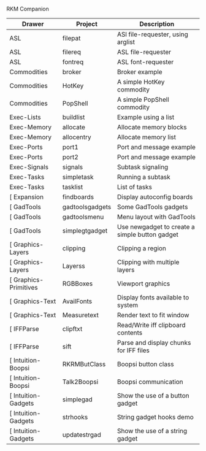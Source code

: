 RKM Companion

| Drawer              | Project         | Description
| ------------------- | --------------- | ----------------------------------
| ASL                 | filepat         | ASl file-requester, using arglist
| ASL                 | filereq         | ASL file-requester
| ASL                 | fontreq         | ASL font-requester
| Commodities         | broker          | Broker example
| Commodities         | HotKey          | A simple HotKey commodity
| Commodities         | PopShell        | A simple PopShell commodity
| Exec-Lists          | buildlist       | Example using a list
| Exec-Memory         | allocate        | Allocate memory blocks
| Exec-Memory         | allocentry      | Allocate memory list
| Exec-Ports          | port1           | Port and message example
| Exec-Ports          | port2           | Port and message example
| Exec-Signals        | signals         | Subtask signaling
| Exec-Tasks          | simpletask      | Running a subtask
| Exec-Tasks          | tasklist        | List of tasks
[ Expansion           | findboards      | Display autoconfig boards
[ GadTools            | gadtoolsgadgets | Some GadTools gadgets
[ GadTools            | gadtoolsmenu    | Menu layout with GadTools
[ GadTools            | simplegtgadget  | Use newgadget to create a simple button gadget
[ Graphics-Layers     | clipping        | Clipping a region
[ Graphics-Layers     | Layerss         | Clipping with multiple layers
[ Graphics-Primitives | RGBBoxes        | Viewport graphics
[ Graphics-Text       | AvailFonts      | Display fonts available to system
[ Graphics-Text       | Measuretext     | Render text to fit window
[ IFFParse            | clipftxt        | Read/Write iff clipboard contents
[ IFFParse            | sift            | Parse and display chunks for IFF files
[ Intuition-Boopsi    | RKRMButClass    | Boopsi button class
[ Intuition-Boopsi    | Talk2Boopsi     | Boopsi communication
[ Intuition-Gadgets   | simplegad       | Show the use of a button gadget
[ Intuition-Gadgets   | strhooks        | String gadget hooks demo
[ Intuition-Gadgets   | updatestrgad    | Show the use of a string gadget
